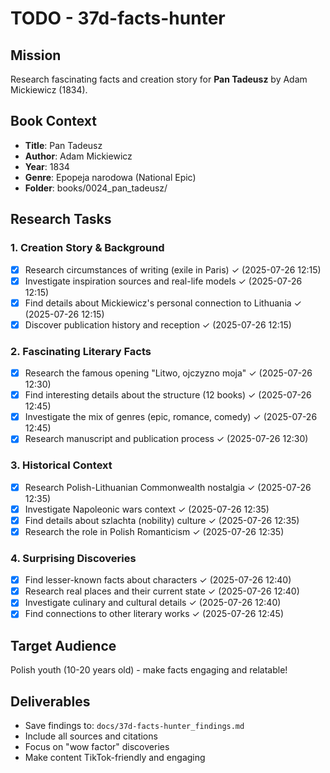 # TODO - 37d-facts-hunter

## Mission
Research fascinating facts and creation story for **Pan Tadeusz** by Adam Mickiewicz (1834).

## Book Context
- **Title**: Pan Tadeusz
- **Author**: Adam Mickiewicz
- **Year**: 1834
- **Genre**: Epopeja narodowa (National Epic)
- **Folder**: books/0024_pan_tadeusz/

## Research Tasks

### 1. Creation Story & Background
- [x] Research circumstances of writing (exile in Paris) ✓ (2025-07-26 12:15)
- [x] Investigate inspiration sources and real-life models ✓ (2025-07-26 12:15)
- [x] Find details about Mickiewicz's personal connection to Lithuania ✓ (2025-07-26 12:15)
- [x] Discover publication history and reception ✓ (2025-07-26 12:15)

### 2. Fascinating Literary Facts
- [x] Research the famous opening "Litwo, ojczyzno moja" ✓ (2025-07-26 12:30)
- [x] Find interesting details about the structure (12 books) ✓ (2025-07-26 12:45)
- [x] Investigate the mix of genres (epic, romance, comedy) ✓ (2025-07-26 12:45)
- [x] Research manuscript and publication process ✓ (2025-07-26 12:30)

### 3. Historical Context
- [x] Research Polish-Lithuanian Commonwealth nostalgia ✓ (2025-07-26 12:35)
- [x] Investigate Napoleonic wars context ✓ (2025-07-26 12:35)
- [x] Find details about szlachta (nobility) culture ✓ (2025-07-26 12:35)
- [x] Research the role in Polish Romanticism ✓ (2025-07-26 12:35)

### 4. Surprising Discoveries
- [x] Find lesser-known facts about characters ✓ (2025-07-26 12:40)
- [x] Research real places and their current state ✓ (2025-07-26 12:40)
- [x] Investigate culinary and cultural details ✓ (2025-07-26 12:40)
- [x] Find connections to other literary works ✓ (2025-07-26 12:45)

## Target Audience
Polish youth (10-20 years old) - make facts engaging and relatable!

## Deliverables
- Save findings to: `docs/37d-facts-hunter_findings.md`
- Include all sources and citations
- Focus on "wow factor" discoveries
- Make content TikTok-friendly and engaging